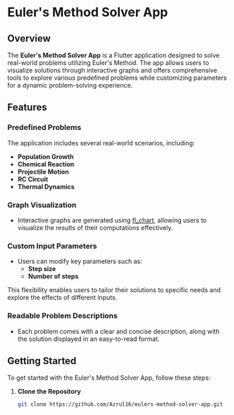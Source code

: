 # Euler's Method Solver App

## Overview

The **Euler's Method Solver App** is a Flutter application designed to solve real-world problems utilizing Euler's Method. The app allows users to visualize solutions through interactive graphs and offers comprehensive tools to explore various predefined problems while customizing parameters for a dynamic problem-solving experience.

## Features

### Predefined Problems

The application includes several real-world scenarios, including:

- **Population Growth**
- **Chemical Reaction**
- **Projectile Motion**
- **RC Circuit**
- **Thermal Dynamics**

### Graph Visualization

- Interactive graphs are generated using [fl_chart](https://pub.dev/packages/fl_chart), allowing users to visualize the results of their computations effectively.

### Custom Input Parameters

- Users can modify key parameters such as:
  - **Step size**
  - **Number of steps**

This flexibility enables users to tailor their solutions to specific needs and explore the effects of different inputs.

### Readable Problem Descriptions

- Each problem comes with a clear and concise description, along with the solution displayed in an easy-to-read format.

## Getting Started

To get started with the Euler's Method Solver App, follow these steps:

1. **Clone the Repository**
   ```bash
   git clone https://github.com/Azrul16/eulers-method-solver-app.git
